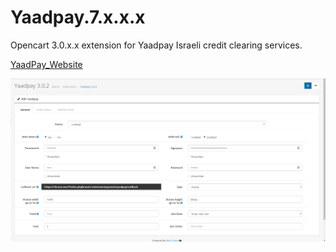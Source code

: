 # Yaadpay.7.x.x.x
Opencart 3.0.x.x extension for Yaadpay Israeli credit clearing services.

[YaadPay_Website](https://yaadpay.yaad.net/)

![Image](https://github.com/Giladx/Yaadpay_1.0.0/blob/master/yaadpay.png)

